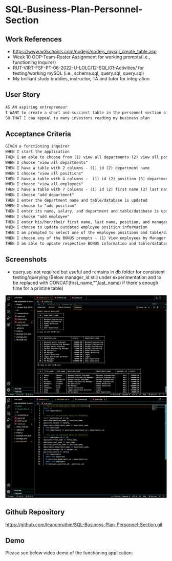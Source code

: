 # SQL-Business-Plan-Personnel-Section

## Work References
* <a href="hhttps://www.w3schools.com/nodejs/nodejs_mysql_create_table.asp">https://www.w3schools.com/nodejs/nodejs_mysql_create_table.asp</a>
* Week 10 OOP-Team-Roster Assignment for working prompts(i.e., functioning Inquirer)
* RUT-VIRT-FSF-PT-06-2022-U-LOLC/12-SQL/01-Activities/ for testing/working mySQL (i.e., schema.sql, query.sql, query.sql)
* My brilliant study buddies, instructor, TA and tutor for integration

## User Story

```md
AS AN aspiring entrepreneur
I WANT to create a short and succinct table in the personnel section of my business plan that shows the departments and employees I need to run a successful business
SO THAT I can appeal to many investors reading my business plan
```

## Acceptance Criteria

```md
GIVEN a functioning inquirer
WHEN I start the application
THEN I am able to choose from (1) view all departments (2) view all positions (3) view all employees (4) add department (5) add position (6) add employee (7) update to revise any outdated employee information [possibly (8)-(14) BONUS prompts]
WHEN I choose "view all departments" 
THEN I have a table with 2 columns - (1) id (2) department name
WHEN I choose "view all positions"
THEN I have a table with 4 columns -  (1) id (2) position (3) department (4) salary
WHEN I choose "view all employees"
THEN I have a table with 7 columns - (1) id (2) first name (3) last name (4) position (5) department (6) salary (7) manager
WHEN I choose "add department"
THEN I enter the department name and table/database is updated
WHEN I choose to "add position"
THEN I enter its name, salary, and department and table/database is updated
WHEN I choose "add employee"
THEN I enter his/her/their first name, last name, position, and manager and table/database is updated
WHEN I choose to update outdated employee position information
THEN I am prompted to select one of the employee positions and table/database is updated
WHEN I choose any of the BONUS prompts - (1) View employees by Manager (2) View employees by Department (3) Delete Department (4) Delete Position (5) Delete Employee (6) Update Manager Position (7) Sum of Salaries 
THEN I am able to update respective BONUS information and table/database is updated
```
## Screenshots
* query.sql not required but useful and remains in db folder for consistent testing/querying (Below manager_id still under experimentation and to be replaced with CONCAT(first_name,"",last_name) if there's enough time for a pristine table)
 <img src="./Assets/Screen%20Shot%202022-09-14%20at%2012.35.42%20PM.png">
 <img src="./Assets/Screen%20Shot%202022-09-14%20at%2012.38.51%20PM.png">

## Github Repository
<a href="https://github.com/leanonruthie/SQL-Business-Plan-Personnel-Section.git">https://github.com/leanonruthie/SQL-Business-Plan-Personnel-Section.git</a>

## Demo
Please see below video demo of the functioning application:



